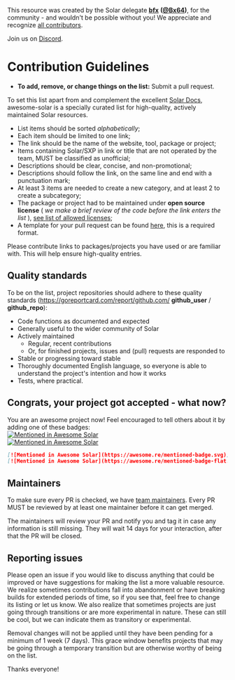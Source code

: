 This resource was created by the Solar delegate **[bfx](https://delegates.solar.org/sxp/delegates/bfx)** **([@Bx64](https://github.com/Bx64))**, for the community - and wouldn't be possible without you! We appreciate and recognize [all contributors](https://github.com/Bx64/Awesome-Solar/graphs/contributors).

Join us on [Discord](https://discord.solar.org).


# Contribution Guidelines

- **To add, remove, or change things on the list:** Submit a pull request.

To set this list apart from and complement the excellent [Solar Docs](https://github.com/Solar-network/docs), awesome-solar is a specially curated list for high-quality, actively maintained Solar resources.

- List items should be sorted *alphabetically*;
- Each item should be limited to one link;
- The link should be the name of the website, tool, package or project;
- Items containing Solar/SXP in link or title that are not operated by the team, MUST be classified as unofficial;
- Descriptions should be clear, concise, and non-promotional;
- Descriptions should follow the link, on the same line and end with a punctuation mark;
- At least 3 items are needed to create a new category, and at least 2 to create a subcategory;
- The package or project had to be maintained under **open source license** ( *we make a brief review of the code before the link enters the list* ), [see list of allowed licenses](https://opensource.org/licenses/alphabetical);
- A template for your pull request can be found [here](https://github.com/Bx64/Awesome-Solar/blob/master/.github/PULL_REQUEST_TEMPLATE.md), this is a required format.

Please contribute links to packages/projects you have used or are familiar with. This will help ensure high-quality entries.


## Quality standards

To be on the list, project repositories should adhere to these quality standards (https://goreportcard.com/report/github.com/ **github_user** / **github_repo**):

- Code functions as documented and expected
- Generally useful to the wider community of Solar
- Actively maintained
  - Regular, recent contributions
  - Or, for finished projects, issues and (pull) requests are responded to
- Stable or progressing toward stable
- Thoroughly documented English language, so everyone is able to understand the project's intention and how it works
- Tests, where practical.


## Congrats, your project got accepted - what now?
You are an awesome project now! Feel encouraged to tell others about it by adding one of these badges:  
[![Mentioned in Awesome Solar](https://awesome.re/mentioned-badge.svg)](https://github.com/Bx64/awesome-solar)  
[![Mentioned in Awesome Solar](https://awesome.re/mentioned-badge-flat.svg)](https://github.com/Bx64/awesome-solar)

```md
[![Mentioned in Awesome Solar](https://awesome.re/mentioned-badge.svg)](https://github.com/Bx64/Awesome-Solar)  
[![Mentioned in Awesome Solar](https://awesome.re/mentioned-badge-flat.svg)](https://github.com/Bx64/Awesome-Solar)
```


## Maintainers

To make sure every PR is checked, we have [team maintainers](MAINTAINERS). Every PR MUST be reviewed by at least one maintainer before it can get merged.

The maintainers will review your PR and notify you and tag it in case any
information is still missing. They will wait 14 days for your interaction, after
that the PR will be closed.


## Reporting issues

Please open an issue if you would like to discuss anything that could be improved or have suggestions for making the list a more valuable resource. We realize sometimes contributions fall into abandonment or have breaking builds for extended periods of time, so if you see that, feel free to change its listing or let us know. We also realize that sometimes projects are just going through transitions or are more experimental in nature. These can still be cool, but we can indicate them as transitory or experimental.

Removal changes will not be applied until they have been pending for a minimum of 1 week (7 days). This grace window benefits projects that may be going through a temporary transition but are otherwise worthy of being on the list.

Thanks everyone!
